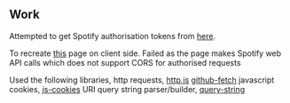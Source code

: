 ## Work
Attempted to get Spotify authorisation tokens from [here](https://developer.spotify.com/web-api/authorization-guide/).

To recreate [this](https://github.com/spotify/web-api-auth-examples/blob/master/authorization_code/app.js) page on client side.
Failed as the page makes Spotify web API calls which does not support CORS for authorised requests

Used the following libraries,
http requests,
[http.js](https://github.com/wylst/http.js)
[github-fetch](https://github.com/github/fetch)
javascript cookies, [js-cookies](https://github.com/js-cookie/js-cookie)
URI query string parser/builder, [query-string](https://github.com/sindresorhus/query-string)
